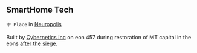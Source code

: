 ## SmartHome Tech

`🪧 Place` in [Neuropolis](../refs/neuropolis.md)

Built by [Cybernetics Inc](../refs/cybernetics_inc.md) on eon 457 during restoration of MT capital in the eons [after the siege](../timeline/eon0384.md).

<!---
keywords: ci, neuropolis 
aliases: 
-->